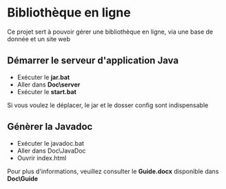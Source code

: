 # Bibliothèque en ligne
Ce projet sert à pouvoir gérer une bibliothèque en ligne, via une base de donnée et un site web

## Démarrer le serveur d'application Java
* Exécuter le **jar.bat**
* Aller dans **Doc\server**
* Exécuter le **start.bat**

Si vous voulez le déplacer, le jar et le dosser config sont indispensable

## Génèrer la Javadoc
* Exécuter le javadoc.bat
* Aller dans Doc\JavaDoc
* Ouvrir index.html

Pour plus d'informations, veuillez consulter le **Guide.docx** disponible dans **Doc\Guide**
